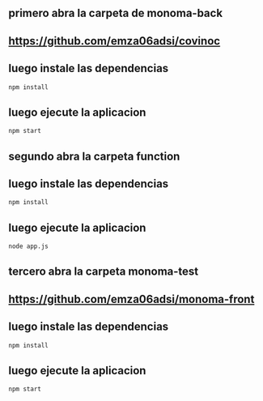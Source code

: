 ## primero abra la carpeta de monoma-back

## https://github.com/emza06adsi/covinoc

## luego instale las dependencias

```sh
npm install
```

## luego ejecute la aplicacion

```sh
npm start
```

## segundo abra la carpeta function

## luego instale las dependencias

```sh
npm install
```

## luego ejecute la aplicacion

```sh
node app.js
```

 ## tercero abra la carpeta monoma-test

## https://github.com/emza06adsi/monoma-front

## luego instale las dependencias
```sh
npm install
```

## luego ejecute la aplicacion

```sh
npm start
```

